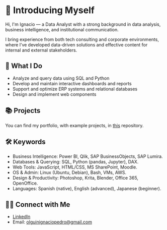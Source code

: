 # 👋 Introducing Myself

Hi, I'm Ignacio — a Data Analyst with a strong background in data analysis, business intelligence, and institutional communication. 

I bring experience from both tech consulting and corporate environments, where I’ve developed data-driven solutions and effective content for internal and external stakeholders.

## 🧠 What I Do

- Analyze and query data using SQL and Python
- Develop and maintain interactive dashboards and reports
- Support and optimize ERP systems and relational databases
- Design and implement web components

## 📚 Projects

You can find my portfolio, with example projects, in [this](https://github.com/ignaciolguin/ignaciolguin) repository.

## 🛠️ Keywords

- Business Intelligence: Power BI, Qlik, SAP BusinessObjects, SAP Lumira.
- Databases & Querying: SQL, Python (pandas, Jupyter), DAX.
- Web Tools: JavaScript, HTML/CSS, MS SharePoint, Moodle.
- OS & Admin: Linux (Ubuntu, Debian), Bash, VMs, AWS.
- Design & Productivity: Photoshop, Krita, Blender, Office 365, OpenOffice.
- Languages: Spanish (native), English (advanced), Japanese (beginner).

## 👋🏻 Connect with Me

- [LinkedIn](https://www.linkedin.com/in/ignaciolguin)
- Email: olguinignaciopedro@gmail.com
